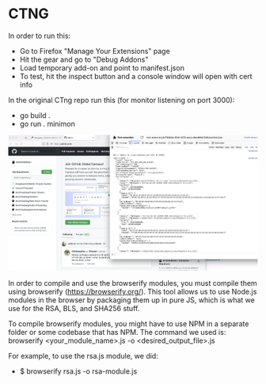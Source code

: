 # CTNG
 
 In order to run this:
  - Go to Firefox "Manage Your Extensions" page
  - Hit the gear and go to "Debug Addons"
  - Load temporary add-on and point to manifest.json
  - To test, hit the inspect button and a console window will open with cert info

In the original CTng repo run this (for monitor listening on port 3000):
  - go build .
  - go run . minimon

![Example](images/cert.png)

In order to compile and use the browserify modules, you must compile them using browserify (https://browserify.org/).
This tool allows us to use Node.js modules in the browser by packaging them up in pure JS, which is what we use for 
the RSA, BLS, and SHA256 stuff. 

To compile browserify modules, you might have to use NPM in a separate folder or some codebase that has NPM. The command
we used is: browserify <your_module_name>.js -o <desired_output_file>.js

For example, to use the rsa.js module, we did: 
  - $ browserify rsa.js -o rsa-module.js